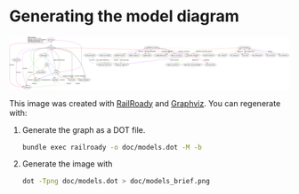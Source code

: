 # Generating the model diagram

![model diagram](models_brief.png)

This image was created with [RailRoady](https://github.com/preston/railroady) and [Graphviz](http://www.graphviz.org). You can regenerate with:

1. Generate the graph as a DOT file.

    ```bash
    bundle exec railroady -o doc/models.dot -M -b
    ```

1. Generate the image with

    ```bash
    dot -Tpng doc/models.dot > doc/models_brief.png
    ```
